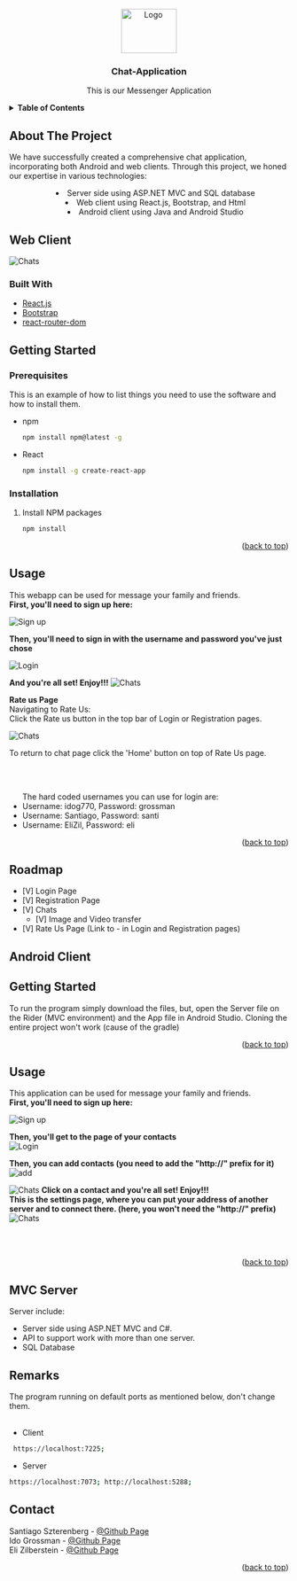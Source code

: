 <div id="top"></div>



<!-- PROJECT SHIELDS -->
<!--
*** I'm using markdown "reference style" links for readability.
*** Reference links are enclosed in brackets [ ] instead of parentheses ( ).
*** See the bottom of this document for the declaration of the reference variables
*** for contributors-url, forks-url, etc. This is an optional, concise syntax you may use.
*** https://www.markdownguide.org/basic-syntax/#reference-style-links
-->


<!-- PROJECT LOGO -->
<br />
<div align="center">
  <a href="https://github.com/Ido-Grossman/Chat-Application">
    <img src="https://github.com/Ido-Grossman/Chat-Application/blob/master/React/src/Pages/loginComponents/imagesLogin/image.jpeg" alt="Logo" width="100" height="80">
  </a>

<h3 align="center">Chat-Application</h3>

<p align="center">
  This is our Messenger Application
</p>
</div>


<!-- TABLE OF CONTENTS -->
<details>
  <summary><strong>Table of Contents</strong></summary>
  <ol>
    <li><a href="#about-the-project">About The Project</a></li>
    <ul>
    <li><a href="#web-client">Web Client</a></li>
    <li><a href="#android-client">Android Client</a></li>
    <li><a href="#mvc-server">MVC Server</a></li>
    </ul>
    <li><a href="#contact">Contact</a></li>    
  </ol>
</details>




<!-- ABOUT THE PROJECT -->
## About The Project

We have successfully created a comprehensive chat application, incorporating both Android and web clients. Through this project, we honed our expertise in various technologies:<ul style="list-style-position: inside; text-align: center;">
  <li>Server side using ASP.NET MVC and SQL database</li>
  <li>Web client using React.js, Bootstrap, and Html</li>
  <li>Android client using Java and Android Studio</li>
</ul>

<!-- Web Client -->
## Web Client
<img src="https://github.com/santisz7897/advanced2Hemi/blob/main/src/Screenshot%202022-04-24%20205928.png" alt="Chats">

### Built With

* [React.js](https://reactjs.org/)
* [Bootstrap](https://getbootstrap.com)
* [react-router-dom](https://reactrouter.com)

<!-- GETTING STARTED -->
## Getting Started

### Prerequisites

This is an example of how to list things you need to use the software and how to install them.
* npm
  ```sh
  npm install npm@latest -g
  ```
* React
  ```sh
  npm install -g create-react-app
  ```

### Installation

1. Install NPM packages
   ```sh
   npm install
   ```  

<p align="right">(<a href="#top">back to top</a>)</p>



<!-- USAGE EXAMPLES -->
## Usage

This webapp can be used for message your family and friends.<br>
<b>First, you'll need to sign up here:</b><br>

<img src="https://github.com/santisz7897/advanced2Hemi/blob/main/src/Screenshot%202022-04-24%20205822.png" alt="Sign up">

<b>Then, you'll need to sign in with the username and password you've just chose</b><br>

<img src="https://github.com/santisz7897/advanced2Hemi/blob/main/src/Screensho2022-04-24.png" alt="Login">

<b>And you're all set! Enjoy!!!</b>
<img src="https://github.com/santisz7897/advanced2Hemi/blob/main/src/Screenshot%202022-04-24%20205928.png" alt="Chats">

<b>Rate us Page</b><br>
Navigating to Rate Us:<br>
Click the Rate us button in the top bar of Login or Registration pages.<br>

<img src="https://github.com/idog770/ChatOServer/blob/c7c04bd5304e4401c6ae96fc2a5db567f986589a/%D7%A6%D7%99%D7%9C%D7%95%D7%9D%20%D7%9E%D7%A1%D7%9A%202022-05-25%20%D7%91-11.55.16.png" alt="Chats">

To return to chat page click the 'Home' button on top of Rate Us page.

<br><br>
<ul>The hard coded usernames you can use for login are:
  <li> Username: idog770, Password: grossman </li>
  <li> Username: Santiago, Password: santi </li>
  <li> Username: EliZil, Password: eli </li>
  </ul>
<p align="right">(<a href="#top">back to top</a>)</p>



<!-- ROADMAP -->
## Roadmap

- [V] Login Page
- [V] Registration Page
- [V] Chats
    - [V] Image and Video transfer
- [V] Rate Us Page (Link to - in Login and Registration pages)
<!-- Android Client -->
## Android Client

<!-- GETTING STARTED -->
## Getting Started

To run the program simply download the files, but, open the Server file on the Rider (MVC environment) and the App file in Android Studio.
Cloning the entire project won't work (cause of the gradle)

   
<p align="right">(<a href="#top">back to top</a>)</p>



<!-- USAGE EXAMPLES -->
## Usage

This application can be used for message your family and friends.<br>
<b>First, you'll need to sign up here:</b><br>

<img src="https://github.com/Ido-Grossman/Chat-Application/blob/master/Android/app/src/main/res/mipmap/registerpage.png" alt="Sign up">

<b>Then, you'll get to the page of your contacts</b><br>
<img src="https://github.com/Ido-Grossman/Chat-Application/blob/master/Android/app/src/main/res/mipmap/contactspage.png" alt="Login">

<b>Then, you can add contacts (you need to add the "http://" prefix for it)</b><br>
<img src="https://github.com/Ido-Grossman/Chat-Application/blob/master/Android/app/src/main/res/mipmap/addcontact.png" alt="add">

<img src="https://github.com/Ido-Grossman/Chat-Application/blob/master/Android/app/src/main/res/mipmap/chatpage.png" alt="Chats">
<b>Click on a contact and you're all set! Enjoy!!!</b>

<br>
<b>This is the settings page, where you can put your address of another server and to connect there. (here, you won't need the "http://" prefix)</b>
<img src="https://github.com/Ido-Grossman/Chat-Application/blob/master/Android/app/src/main/res/mipmap/settingspage.png" alt="Chats">


<br><br>

<p align="right">(<a href="#top">back to top</a>)</p>

<!-- MVC Server -->
##  MVC Server
Server include:
 * Server side using ASP.NET MVC and C#.
 * API to support work with more than one server.
 * SQL Database

## Remarks

  The program running on default ports as mentioned below, don't change them.<br><br>
   * Client
  ```sh
   https://localhost:7225; 
  ```
   * Server
  ```sh
  https://localhost:7073; http://localhost:5288;
  ```
<!-- CONTACT -->
## Contact

Santiago Szterenberg - [@Github Page](https://github.com/santisz7897)
<br>
Ido Grossman - [@Github Page](https://github.com/idog770)
<br>
Eli Zilberstein - [@Github Page](https://github.com/EliZilber)

<p align="right">(<a href="#top">back to top</a>)</p>




